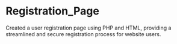 # Registration_Page
Created a user registration page using PHP and HTML, providing a streamlined and secure registration process for website users.

